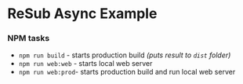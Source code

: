 # ReSub Async Example

### NPM tasks
- `npm run build` - starts production build *(puts result to `dist` folder)*
- `npm run web:web` - starts local web server
- `npm run web:prod`- starts production build and run local web server
